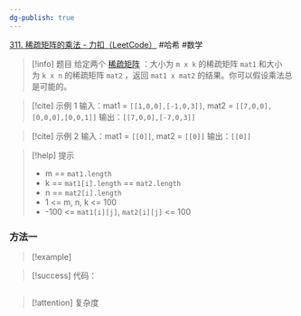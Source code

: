 ```yaml
---
dg-publish: true
---
```

[311. 稀疏矩阵的乘法 - 力扣（LeetCode）](https://leetcode.cn/problems/sparse-matrix-multiplication/description/)
#哈希 #数学 
> [!info] 题目
> 给定两个 [稀疏矩阵](https://baike.baidu.com/item/%E7%A8%80%E7%96%8F%E7%9F%A9%E9%98%B5) ：大小为 `m x k` 的稀疏矩阵 `mat1` 和大小为 `k x n` 的稀疏矩阵 `mat2` ，返回 `mat1 x mat2` 的结果。你可以假设乘法总是可能的。

> [!cite] 示例 1
> 输入：mat1 = `[[1,0,0],[-1,0,3]]`, mat2 = `[[7,0,0],[0,0,0],[0,0,1]]`
输出：`[[7,0,0],[-7,0,3]]`

> [!cite] 示例 2
> 输入：mat1 = `[[0]]`, mat2 = `[[0]]`
> 输出：`[[0]]`

> [!help] 提示
> - m == `mat1.length`
> - k == `mat1[i].length` == `mat2.length`
> - n == `mat2[i].length`
> - 1 <= m, n, k <= 100
> - -100 <= `mat1[i][j]`, `mat2[i][j]` <= 100
### 方法一
> [!example] 

> [!success] 代码：
```cpp

```
> [!attention] 复杂度
> 

